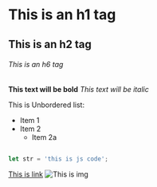 # This is an h1 tag
## This is an h2 tag
###### This is an h6 tag

**This text will be bold**
*This text will be italic*

This is Unbordered list:
  * Item 1
  * Item 2
      * Item 2a

```javascript

let str = 'this is js code';

```

[This is link](https://github.com)
![This is img]()
